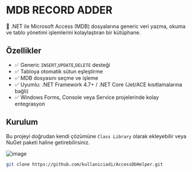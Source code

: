 # MDB RECORD ADDER

🚀 .NET ile Microsoft Access (MDB) dosyalarına generic veri yazma, okuma ve tablo yönetimi işlemlerini kolaylaştıran bir kütüphane.

## Özellikler

- ✅ Generic `INSERT`,`UPDATE`,`DELETE` desteği
- ✅ Tabloya otomatik sütun eşleştirme
- ✅ MDB dosyasını seçme ve işleme
- ✅ Uyumlu: .NET Framework 4.7+ / .NET Core (Jet/ACE kısıtlamalarına bağlı)
- ✅ Windows Forms, Console veya Service projelerinde kolay entegrasyon

## Kurulum

Bu projeyi doğrudan kendi çözümüne `Class Library` olarak ekleyebilir veya NuGet paketi haline getirebilirsiniz.

![image](https://github.com/user-attachments/assets/c12daff4-20c9-4059-89c7-1d14e59ed352)

```bash
git clone https://github.com/kullaniciadi/AccessDbHelper.git

